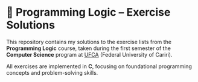 # 🧠 Programming Logic – Exercise Solutions

This repository contains my solutions to the exercise lists from the **Programming Logic** course, taken during the first semester of the **Computer Science** program at [UFCA](https://ufca.edu.br) (Federal University of Cariri).

All exercises are implemented in **C**, focusing on foundational programming concepts and problem-solving skills.
